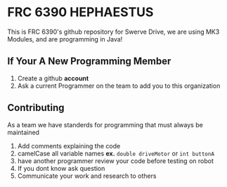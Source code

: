 # FRC 6390 HEPHAESTUS
This is FRC 6390's github repository for Swerve Drive, we are using MK3 Modules, and are programming in Java!


## If Your A New Programming Member
  1. Create a github **account**
  2. Ask a current Programmer on the team to add you to this organization
  
## Contributing
As a team we have standerds for programming that must always be maintained
  1. Add comments explaining the code
  2. camelCase all variable names __ex.__ ```double driveMotor``` or ```int buttonA```
  3. have another programmer review your code before testing on robot
  4. If you dont know ask question
  5. Communicate your work and research to others
